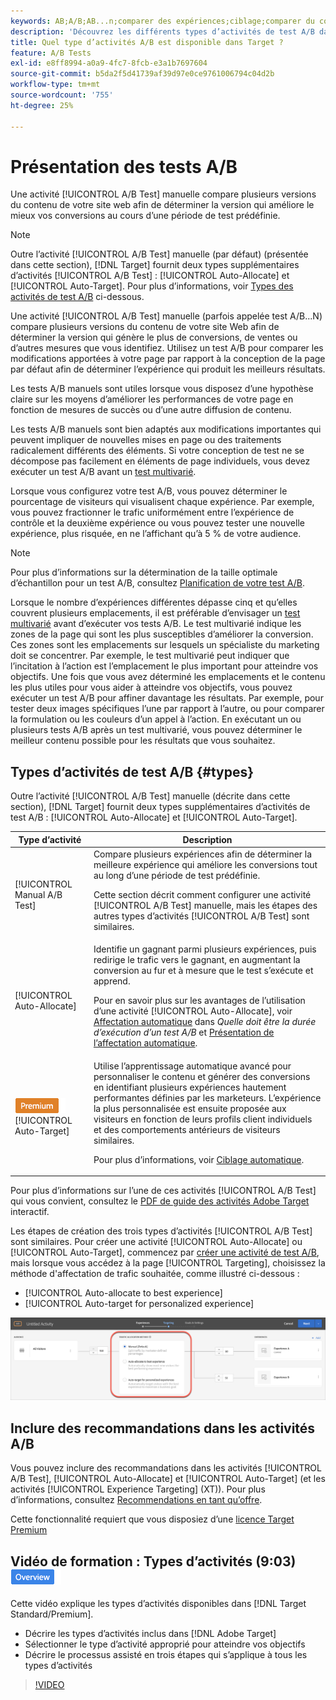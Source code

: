 ```yaml
---
keywords: AB;A/B;AB...n;comparer des expériences;ciblage;comparer du contenu;ciblage automatique;affectation automatique
description: 'Découvrez les différents types d’activités de test A/B dans Adobe [!DNL Target]  : Manuel, Affectation automatique et Ciblage automatique. Choisis celui qui te convient.'
title: Quel type d’activités A/B est disponible dans Target ?
feature: A/B Tests
exl-id: e8ff8994-a0a9-4fc7-8fcb-e3a1b7697604
source-git-commit: b5da2f5d41739af39d97e0ce9761006794c04d2b
workflow-type: tm+mt
source-wordcount: '755'
ht-degree: 25%

---
```


# Présentation des tests A/B

Une activité [!UICONTROL A/B Test] manuelle compare plusieurs versions du contenu de votre site web afin de déterminer la version qui améliore le mieux vos conversions au cours d’une période de test prédéfinie.

>[!NOTE]
>
>Outre l’activité [!UICONTROL A/B Test] manuelle (par défaut) (présentée dans cette section), [!DNL Target] fournit deux types supplémentaires d’activités [!UICONTROL A/B Test] : [!UICONTROL Auto-Allocate] et [!UICONTROL Auto-Target]. Pour plus d’informations, voir [Types des activités de test A/B](#types) ci-dessous.

Une activité [!UICONTROL A/B Test] manuelle (parfois appelée test A/B...N) compare plusieurs versions du contenu de votre site Web afin de déterminer la version qui génère le plus de conversions, de ventes ou d’autres mesures que vous identifiez. Utilisez un test A/B pour comparer les modifications apportées à votre page par rapport à la conception de la page par défaut afin de déterminer l’expérience qui produit les meilleurs résultats.

Les tests A/B manuels sont utiles lorsque vous disposez d’une hypothèse claire sur les moyens d’améliorer les performances de votre page en fonction de mesures de succès ou d’une autre diffusion de contenu.

Les tests A/B manuels sont bien adaptés aux modifications importantes qui peuvent impliquer de nouvelles mises en page ou des traitements radicalement différents des éléments. Si votre conception de test ne se décompose pas facilement en éléments de page individuels, vous devez exécuter un test A/B avant un [test multivarié](/help/main/c-activities/c-multivariate-testing/multivariate-testing.md).

Lorsque vous configurez votre test A/B, vous pouvez déterminer le pourcentage de visiteurs qui visualisent chaque expérience. Par exemple, vous pouvez fractionner le trafic uniformément entre l’expérience de contrôle et la deuxième expérience ou vous pouvez tester une nouvelle expérience, plus risquée, en ne l’affichant qu’à 5 % de votre audience.

>[!NOTE]
>
>Pour plus d’informations sur la détermination de la taille optimale d’échantillon pour un test A/B, consultez [Planification de votre test A/B](/help/main/c-activities/t-test-ab/sample-size-determination.md).

Lorsque le nombre d’expériences différentes dépasse cinq et qu’elles couvrent plusieurs emplacements, il est préférable d’envisager un [test multivarié](/help/main/c-activities/c-multivariate-testing/multivariate-testing.md) avant d’exécuter vos tests A/B. Le test multivarié indique les zones de la page qui sont les plus susceptibles d’améliorer la conversion. Ces zones sont les emplacements sur lesquels un spécialiste du marketing doit se concentrer. Par exemple, le test multivarié peut indiquer que l’incitation à l’action est l’emplacement le plus important pour atteindre vos objectifs. Une fois que vous avez déterminé les emplacements et le contenu les plus utiles pour vous aider à atteindre vos objectifs, vous pouvez exécuter un test A/B pour affiner davantage les résultats. Par exemple, pour tester deux images spécifiques l’une par rapport à l’autre, ou pour comparer la formulation ou les couleurs d’un appel à l’action. En exécutant un ou plusieurs tests A/B après un test multivarié, vous pouvez déterminer le meilleur contenu possible pour les résultats que vous souhaitez.

## Types d’activités de test A/B {#types}

Outre l’activité [!UICONTROL A/B Test] manuelle (décrite dans cette section), [!DNL Target] fournit deux types supplémentaires d’activités de test A/B : [!UICONTROL Auto-Allocate] et [!UICONTROL Auto-Target].

| Type d’activité | Description |
| --- | --- |
| [!UICONTROL Manual A/B Test] | Compare plusieurs expériences afin de déterminer la meilleure expérience qui améliore les conversions tout au long d’une période de test prédéfinie.<P>Cette section décrit comment configurer une activité [!UICONTROL A/B Test] manuelle, mais les étapes des autres types d’activités [!UICONTROL A/B Test] sont similaires. |
| [!UICONTROL Auto-Allocate] | Identifie un gagnant parmi plusieurs expériences, puis redirige le trafic vers le gagnant, en augmentant la conversion au fur et à mesure que le test s’exécute et apprend.<P>Pour en savoir plus sur les avantages de l’utilisation d’une activité [!UICONTROL Auto-Allocate], voir [Affectation automatique](/help/main/c-activities/t-test-ab/sample-size-determination.md#auto-allocate) dans *Quelle doit être la durée d’exécution d’un test A/B* et [Présentation de l’affectation automatique](/help/main/c-activities/automated-traffic-allocation/automated-traffic-allocation.md). |
| ![Badge Premium](/help/main/assets/premium.png) [!UICONTROL Auto-Target] | Utilise l’apprentissage automatique avancé pour personnaliser le contenu et générer des conversions en identifiant plusieurs expériences hautement performantes définies par les marketeurs. L’expérience la plus personnalisée est ensuite proposée aux visiteurs en fonction de leurs profils client individuels et des comportements antérieurs de visiteurs similaires.<P>Pour plus d’informations, voir [Ciblage automatique](/help/main/c-activities/auto-target/auto-target-to-optimize.md). |

Pour plus d’informations sur l’une de ces activités [!UICONTROL A/B Test] qui vous convient, consultez le [PDF de guide des activités Adobe Target](/help/main/c-activities/target-activities-guide.md) interactif.

Les étapes de création des trois types d’activités [!UICONTROL A/B Test] sont similaires. Pour créer une activité [!UICONTROL Auto-Allocate] ou [!UICONTROL Auto-Target], commencez par [créer une activité de test A/B](/help/main/c-activities/t-test-ab/t-test-create-ab/test-create-ab.md), mais lorsque vous accédez à la page [!UICONTROL Targeting], choisissez la méthode d&#39;affectation de trafic souhaitée, comme illustré ci-dessous :

* [!UICONTROL Auto-allocate to best experience]
* [!UICONTROL Auto-target for personalized experience]

![ Paramètres de méthode d’affectation du trafic ](/help/main/c-activities/t-test-ab/t-test-create-ab/assets/traffic-allocation-method.png)

## Inclure des recommandations dans les activités A/B

Vous pouvez inclure des recommandations dans les activités [!UICONTROL A/B Test], [!UICONTROL Auto-Allocate] et [!UICONTROL Auto-Target] (et les activités [!UICONTROL Experience Targeting] (XT)). Pour plus d’informations, consultez [Recommendations en tant qu’offre](/help/main/c-recommendations/recommendations-as-an-offer.md).

Cette fonctionnalité requiert que vous disposiez d’une [licence Target Premium](/help/main/c-intro/intro.md#premium)

## Vidéo de formation : Types d’activités (9:03) ![Badge d’aperçu](/help/main/assets/overview.png)

Cette vidéo explique les types d’activités disponibles dans [!DNL Target Standard/Premium].

* Décrire les types d’activités inclus dans [!DNL Adobe Target]
* Sélectionner le type d’activité approprié pour atteindre vos objectifs
* Décrire le processus assisté en trois étapes qui s’applique à tous les types d’activités

>[!VIDEO](https://video.tv.adobe.com/v/17386)
